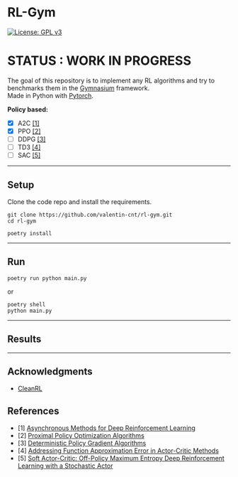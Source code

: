 # RL-Gym

[![License: GPL v3](https://img.shields.io/badge/License-GPLv3-blue.svg)](https://www.gnu.org/licenses/gpl-3.0)

# STATUS : WORK IN PROGRESS

The goal of this repository is to implement any RL algorithms and try to benchmarks them in the [Gymnasium](https://github.com/Farama-Foundation/Gymnasium) framework.  
Made in Python with [Pytorch](https://github.com/pytorch/pytorch).

**Policy based:**

- [x] A2C [[1]](#references)
- [x] PPO [[2]](#references)
- [ ] DDPG [[3]](#references)
- [ ] TD3 [[4]](#references)
- [ ] SAC [[5]](#references)
---

## Setup

Clone the code repo and install the requirements.

```
git clone https://github.com/valentin-cnt/rl-gym.git
cd rl-gym

poetry install
```

---

## Run

```
poetry run python main.py
```
or
```
poetry shell
python main.py
```

---

## Results

---

## Acknowledgments

 - [CleanRL](https://github.com/vwxyzjn/cleanrl)

## References

- [1] [Asynchronous Methods for Deep Reinforcement Learning](https://arxiv.org/abs/1602.01783)
- [2] [Proximal Policy Optimization Algorithms](https://arxiv.org/abs/1707.06347)
- [3] [Deterministic Policy Gradient Algorithms](https://proceedings.mlr.press/v32/silver14.pdf)
- [4] [Addressing Function Approximation Error in Actor-Critic Methods](https://arxiv.org/abs/1802.09477)
- [5] [Soft Actor-Critic: Off-Policy Maximum Entropy Deep Reinforcement Learning with a Stochastic Actor](https://arxiv.org/abs/1801.01290)
